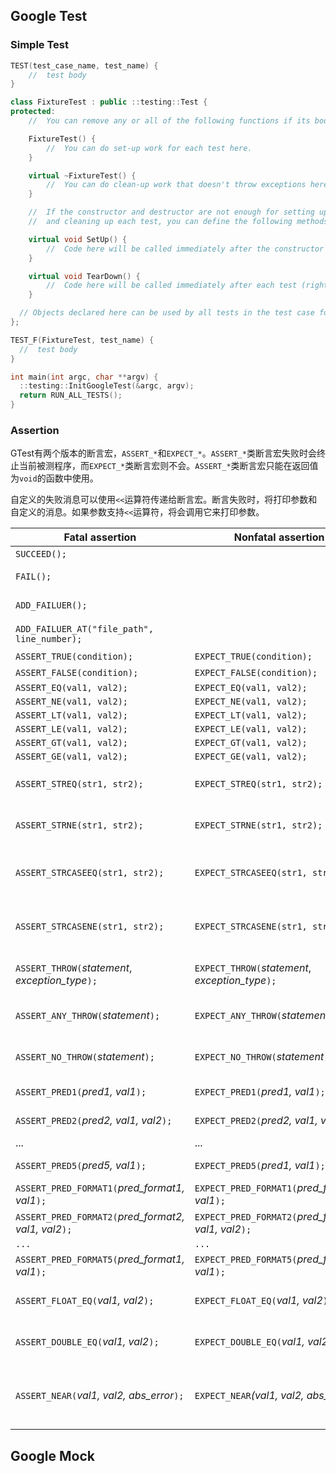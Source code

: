 ## Google Test

### Simple Test

``` C++
TEST(test_case_name, test_name) {
    //  test body
}
```

``` C++
class FixtureTest : public ::testing::Test {
protected:
    //  You can remove any or all of the following functions if its body is empty.

    FixtureTest() {
        //  You can do set-up work for each test here.
    }

    virtual ~FixtureTest() {
        //  You can do clean-up work that doesn't throw exceptions here.
    }

    //  If the constructor and destructor are not enough for setting up
    //  and cleaning up each test, you can define the following methods:

    virtual void SetUp() {
        //  Code here will be called immediately after the constructor (right before each test).
    }

    virtual void TearDown() {
        //  Code here will be called immediately after each test (right before the destructor).
    }

  // Objects declared here can be used by all tests in the test case for Foo.
};

TEST_F(FixtureTest, test_name) {
  //  test body
}

int main(int argc, char **argv) {
  ::testing::InitGoogleTest(&argc, argv);
  return RUN_ALL_TESTS();
}
```

### Assertion

GTest有两个版本的断言宏，`ASSERT_*`和`EXPECT_*`。`ASSERT_*`类断言宏失败时会终止当前被测程序，而`EXPECT_*`类断言宏则不会。`ASSERT_*`类断言宏只能在返回值为`void`的函数中使用。

自定义的失败消息可以使用`<<`运算符传递给断言宏。断言失败时，将打印参数和自定义的消息。如果参数支持`<<`运算符，将会调用它来打印参数。

| Fatal assertion | Nonfatal assertion | Verifies |
|---|---|---|
| `SUCCEED();` |  | generate a success |
| `FAIL();` |  | generate a fatal failure |
| `ADD_FAILUER();` |  | generate a nonfatal failure |
| `ADD_FAILUER_AT("file_path", line_number);` |  | generate a nonfatal failure |
| `ASSERT_TRUE(condition);` | `EXPECT_TRUE(condition);` | `condition` is true |
| `ASSERT_FALSE(condition);`| `EXPECT_FALSE(condition);` | `condition` is false |
| `ASSERT_EQ(val1, val2);`|`EXPECT_EQ(val1, val2);`| `val1 == val2` |
| `ASSERT_NE(val1, val2);`|`EXPECT_NE(val1, val2);`| `val1 != val2` |
| `ASSERT_LT(val1, val2);`|`EXPECT_LT(val1, val2);`| `val1 < val2` |
| `ASSERT_LE(val1, val2);`|`EXPECT_LE(val1, val2);`| `val1 <= val2` |
| `ASSERT_GT(val1, val2);`|`EXPECT_GT(val1, val2);`| `val1 > val2` |
| `ASSERT_GE(val1, val2);`|`EXPECT_GE(val1, val2);`| `val1 >= val2` |
| `ASSERT_STREQ(str1, str2);` | `EXPECT_STREQ(str1, str2);` | the two C strings have the same content |
| `ASSERT_STRNE(str1, str2);` | `EXPECT_STRNE(str1, str2);` | the two C strings have different content |
| `ASSERT_STRCASEEQ(str1, str2);`| `EXPECT_STRCASEEQ(str1, str2);` | the two C strings have the same content, ignoring case |
| `ASSERT_STRCASENE(str1, str2);`| `EXPECT_STRCASENE(str1, str2);` | the two C strings have different content, ignoring case |
| `ASSERT_THROW(`_statement_, _exception\_type_`);`  | `EXPECT_THROW(`_statement_, _exception\_type_`);`  | _statement_ throws an exception of the given type  |
| `ASSERT_ANY_THROW(`_statement_`);`                | `EXPECT_ANY_THROW(`_statement_`);`                | _statement_ throws an exception of any type        |
| `ASSERT_NO_THROW(`_statement_`);`                 | `EXPECT_NO_THROW(`_statement_`);`                 | _statement_ doesn't throw any exception            |
| `ASSERT_PRED1(`_pred1, val1_`);`       | `EXPECT_PRED1(`_pred1, val1_`);` | _pred1(val1)_ returns true |
| `ASSERT_PRED2(`_pred2, val1, val2_`);` | `EXPECT_PRED2(`_pred2, val1, val2_`);` |  _pred2(val1, val2)_ returns true |
|  ...                | ...                    | ...          |
| `ASSERT_PRED5(`_pred5, val1_`);`       | `EXPECT_PRED5(`_pred1, val1_`);` | _pred5(val1)_ returns true |
| `ASSERT_PRED_FORMAT1(`_pred\_format1, val1_`);`        | `EXPECT_PRED_FORMAT1(`_pred\_format1, val1_`);` | _pred\_format1(val1)_ is successful |
| `ASSERT_PRED_FORMAT2(`_pred\_format2, val1, val2_`);` | `EXPECT_PRED_FORMAT2(`_pred\_format2, val1, val2_`);` | _pred\_format2(val1, val2)_ is successful |
| `...`               | `...`                  | `...`        |
| `ASSERT_PRED_FORMAT5(`_pred\_format1, val1_`);`        | `EXPECT_PRED_FORMAT5(`_pred\_format1, val1_`);` | _pred\_format1(val1)_ is successful |
| `ASSERT_FLOAT_EQ(`_val1, val2_`);`  | `EXPECT_FLOAT_EQ(`_val1, val2_`);` | the two `float` values are almost equal |
| `ASSERT_DOUBLE_EQ(`_val1, val2_`);` | `EXPECT_DOUBLE_EQ(`_val1, val2_`);` | the two `double` values are almost equal |
| `ASSERT_NEAR(`_val1, val2, abs\_error_`);` | `EXPECT_NEAR`_(val1, val2, abs\_error_`);` | the difference between _val1_ and _val2_ doesn't exceed the given absolute error |

## Google Mock